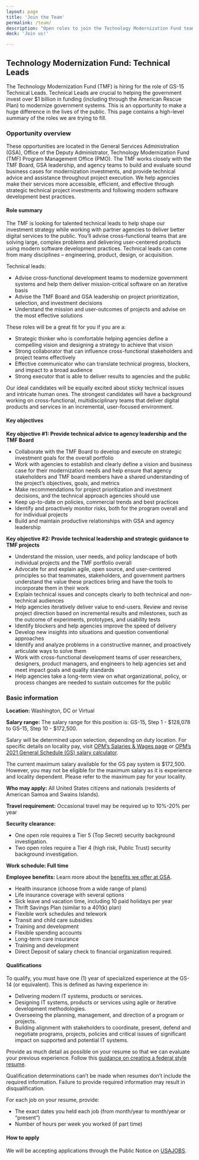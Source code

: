 ```yaml
---
layout: page
title: 'Join the Team'
permalink: /team/
description: "Open roles to join the Technology Modernization Fund team."
deck: 'Join us!'

---
```


## Technology Modernization Fund: Technical Leads

The Technology Modernization Fund (TMF) is hiring for the role of GS-15 Technical Leads. Technical Leads are crucial to helping the government invest over $1 billion in funding (including through the American Rescue Plan) to modernize government systems. This is an opportunity to make a huge difference in the lives of the public. This page contains a high-level summary of the roles we are trying to fill. 

### Opportunity overview

These opportunities are located in the General Services Administration (GSA), Office of the Deputy Administrator, Technology Modernization Fund (TMF) Program Management Office (PMO). The TMF works closely with the TMF Board, GSA leadership, and agency teams to build and evaluate sound business cases for modernization investments, and provide technical advice and assistance throughout project execution. We help agencies make their services more accessible, efficient, and effective through strategic technical project investments and following modern software development best practices. 

#### Role summary

The TMF is looking for talented technical leads to help shape our investment strategy while working with partner agencies to deliver better digital services to the public. You’ll advise cross-functional teams that are solving large, complex problems and delivering user-centered products using modern software development practices. Technical leads can come from many disciplines – engineering, product, design, or acquisition. 

Technical leads:
- Advise cross-functional development teams to modernize government systems and help them deliver mission-critical software on an iterative basis
- Advise the TMF Board and GSA leadership on project prioritization, selection, and investment decisions
- Understand the mission and user-outcomes of projects and advise on the most effective solutions

These roles will be a great fit for you if you are a:
- Strategic thinker who is comfortable helping agencies define a compelling vision and designing a strategy to achieve that vision
- Strong collaborator that can influence cross-functional stakeholders and project teams effectively
- Effective communicator who can translate technical progress, blockers, and impact to a broad audience
- Strong executor that is able to deliver results to agencies and the public

Our ideal candidates will be equally excited about sticky technical issues and intricate human ones. The strongest candidates will have a background working on cross-functional, multidisciplinary teams that deliver digital products and services in an incremental, user-focused environment.

#### Key objectives

**Key objective #1: Provide technical advice to agency leadership and the TMF Board**
- Collaborate with the TMF Board to develop and execute on strategic investment goals for the overall portfolio
- Work with agencies to establish and clearly define a vision and business case for their modernization needs and help ensure that agency stakeholders and TMF board members have a shared understanding of the project’s objectives, goals, and metrics
- Make recommendations for project prioritization and investment decisions, and the technical approach agencies should use
- Keep up-to-date on policies, commercial trends and best practices
- Identify and proactively monitor risks, both for the program overall and for individual projects
- Build and maintain productive relationships with GSA and agency leadership

**Key objective #2: Provide technical leadership and strategic guidance to TMF projects**
- Understand the mission, user needs, and policy landscape of both  individual projects and the TMF portfolio overall
- Advocate for and explain agile, open source, and user-centered principles so that teammates, stakeholders, and government partners understand the value these practices bring and have the tools to incorporate them in their work
- Explain technical issues and concepts clearly to both technical and non-technical audiences
- Help agencies iteratively deliver value to end-users. Review and revise project direction based on incremental results and milestones, such as the outcome of experiments, prototypes, and usability tests
- Identify blockers and help agencies improve the speed of delivery
- Develop new insights into situations and question conventional approaches
- Identify and analyze problems in a constructive manner, and proactively articulate ways to solve them
- Work with cross-functional development teams of user researchers, designers, product managers, and engineers to help agencies set and meet impact goals and quality standards
- Help agencies take a long-term view on what organizational, policy, or process changes are needed to sustain outcomes for the public

### Basic information

**Location:** Washington, DC or Virtual

**Salary range:** The salary range for this position is: GS-15, Step 1 - $128,078 to GS-15, Step 10 - $172,500.

Salary will be determined upon selection, depending on duty location. For specific details on locality pay, visit [OPM’s Salaries & Wages page](https://www.opm.gov/policy-data-oversight/pay-leave/salaries-wages/) or [OPM’s 2021 General Schedule (GS) salary calculator](https://www.opm.gov/policy-data-oversight/pay-leave/salaries-wages/2021/general-schedule-gs-salary-calculator/).

The current maximum salary available for the GS pay system is $172,500. However, you may not be eligible for the maximum salary as it is experience and locality dependent. Please refer to the maximum pay for your locality.

**Who may apply:** All United States citizens and nationals (residents of American Samoa and Swains Islands).

**Travel requirement:** Occasional travel may be required up to 10%-20% per year

**Security clearance:** 
- One open role requires a Tier 5 (Top Secret) security background investigation.
- Two open roles require a Tier 4 (high risk, Public Trust) security background investigation.

**Work schedule: Full time**

**Employee benefits:** Learn more about the [benefits we offer at GSA](https://join.tts.gsa.gov/compensation-and-benefits/).

- Health insurance (choose from a wide range of plans)
- Life insurance coverage with several options
- Sick leave and vacation time, including 10 paid holidays per year
- Thrift Savings Plan (similar to a 401(k) plan)
- Flexible work schedules and telework
- Transit and child care subsidies
- Training and development
- Flexible spending accounts
- Long-term care insurance
- Training and development
- Direct Deposit of salary check to financial organization required.

#### Qualifications

To qualify, you must have one (1) year of specialized experience at the GS-14 (or equivalent). This is defined as having experience in:
- Delivering modern IT systems, products or services.
- Designing IT systems, products or services using agile or iterative development methodologies.
- Overseeing the planning, management, and direction of a program or projects.
- Building alignment with stakeholders to coordinate, present, defend and negotiate programs, projects, policies and critical issues of significant impact on supported and potential IT systems.

Provide as much detail as possible on your resume so that we can evaluate your previous experience. Follow this [guidance on creating a federal style resume](https://join.tts.gsa.gov/resume/).

Qualification determinations can’t be made when resumes don’t include the required information. Failure to provide required information may result in disqualification.

For each job on your resume, provide:
- The exact dates you held each job (from month/year to month/year or “present”)
- Number of hours per week you worked (if part time)

#### How to apply

We will be accepting applications through the Public Notice on [USAJOBS](https://www.usajobs.gov/GetJob/ViewDetails/618156300).
